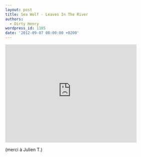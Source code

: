 ```yaml
---
layout: post
title: Sea Wolf - Leaves In The River
authors:
  - Dirty Henry
wordpress_id: 1105
date: '2012-09-07 08:00:00 +0200'
---
```

<iframe width="420" height="315" src="http://www.youtube.com/embed/vu129ihLOyI" frameborder="0" allowfullscreen></iframe>

(merci à Julien T.)
